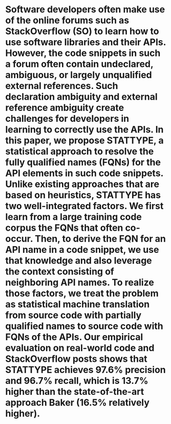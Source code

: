 #  Software developers often make use of the online forums such as StackOverflow (SO) to learn how to use software libraries and their APIs. However, the code snippets in such a forum often contain undeclared, ambiguous, or largely unqualified external references. Such declaration ambiguity and external reference ambiguity create challenges for developers in learning to correctly use the APIs. In this paper, we propose STATTYPE, a statistical approach to resolve the fully qualified names (FQNs) for the API elements in such code snippets. Unlike existing approaches that are based on heuristics, STATTYPE has two well-integrated factors. We first learn from a large training code corpus the FQNs that often co-occur. Then, to derive the FQN for an API name in a code snippet, we use that knowledge and also leverage the context consisting of neighboring API names. To realize those factors, we treat the problem as statistical machine translation from source code with partially qualified names to source code with FQNs of the APIs. Our empirical evaluation on real-world code and StackOverflow posts shows that STATTYPE achieves 97.6% precision and 96.7% recall, which is 13.7% higher than the state-of-the-art approach Baker (16.5% relatively higher). 
